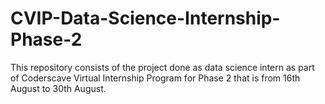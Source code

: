 # CVIP-Data-Science-Internship-Phase-2
This repository consists of the project done as data science intern as part of Coderscave Virtual Internship Program for Phase 2 that is from 16th August to 30th August.

